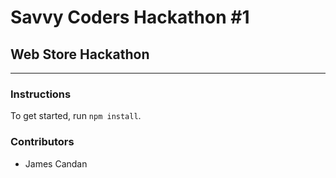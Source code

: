 # Savvy Coders Hackathon \#1
## Web Store Hackathon

---
### Instructions

To get started, run `npm install`.
### Contributors

- James Candan
